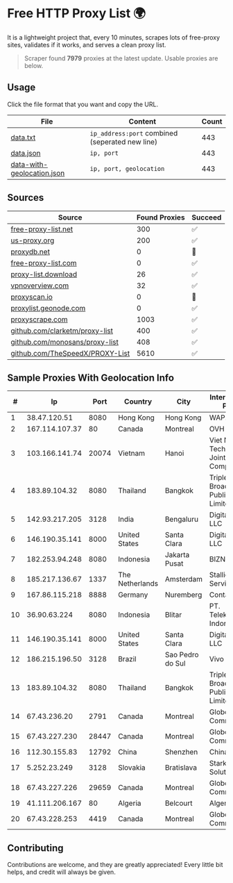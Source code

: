 
# Free HTTP Proxy List 🌍

It is a lightweight project that, every 10 minutes, scrapes lots of free-proxy sites, validates if it works, and serves a clean proxy list.


> Scraper found **7979** proxies at the latest update. Usable proxies are below.

## Usage

Click the file format that you want and copy the URL.


|File|Content|Count|
|----|-------|-----|
|[data.txt](https://raw.githubusercontent.com/themiralay/Proxy-List-World/master/data.txt)|`ip_address:port` combined (seperated new line)|443|
|[data.json](https://raw.githubusercontent.com/themiralay/Proxy-List-World/master/data.json)|`ip, port`|443|
|[data-with-geolocation.json](https://raw.githubusercontent.com/themiralay/Proxy-List-World/master/data-with-geolocation.json)|`ip, port, geolocation`|443|

## Sources

|Source|Found Proxies|Succeed|
|------|-------------|-------|
|[free-proxy-list.net](https://free-proxy-list.net)|300|✅|
|[us-proxy.org](https://www.us-proxy.org)|200|✅|
|[proxydb.net](http://proxydb.net)|0|🚫|
|[free-proxy-list.com](https://free-proxy-list.com/?page=&port=&type%5B%5D=http&type%5B%5D=https&up_time=0&search=Search)|0|✅|
|[proxy-list.download](https://www.proxy-list.download/HTTP)|26|✅|
|[vpnoverview.com](https://vpnoverview.com/privacy/anonymous-browsing/free-proxy-servers)|32|✅|
|[proxyscan.io](https://www.proxyscan.io)|0|🚫|
|[proxylist.geonode.com](https://proxylist.geonode.com/api/proxy-list?limit=300&page=1&sort_by=lastChecked&sort_type=desc&protocols=http,https)|0|✅|
|[proxyscrape.com](https://api.proxyscrape.com/v2/?request=displayproxies&protocol=http&timeout=10000&country=all&ssl=all&anonymity=all)|1003|✅|
|[github.com/clarketm/proxy-list](https://raw.githubusercontent.com/clarketm/proxy-list/master/proxy-list-raw.txt)|400|✅|
|[github.com/monosans/proxy-list](https://raw.githubusercontent.com/monosans/proxy-list/main/proxies/http.txt)|408|✅|
|[github.com/TheSpeedX/PROXY-List](https://raw.githubusercontent.com/TheSpeedX/PROXY-List/master/http.txt)|5610|✅|


## Sample Proxies With Geolocation Info

|#|Ip|Port|Country|City|Internet Service Provider|
|-|--|----|-------|----|-------------------------|
|1|38.47.120.51|8080|Hong Kong|Hong Kong|WAP.AC LTD|
|2|167.114.107.37|80|Canada|Montreal|OVH SAS|
|3|103.166.141.74|20074|Vietnam|Hanoi|Viet NAM Cloud Technology Joint Stock Company|
|4|183.89.104.32|8080|Thailand|Bangkok|Triple T Broadband Public Company Limited|
|5|142.93.217.205|3128|India|Bengaluru|DigitalOcean, LLC|
|6|146.190.35.141|8000|United States|Santa Clara|DigitalOcean, LLC|
|7|182.253.94.248|8080|Indonesia|Jakarta Pusat|BIZNET|
|8|185.217.136.67|1337|The Netherlands|Amsterdam|Stallion Network Services Limited|
|9|167.86.115.218|8888|Germany|Nuremberg|Contabo GmbH|
|10|36.90.63.224|8080|Indonesia|Blitar|PT. Telekomunikasi Indonesia|
|11|146.190.35.141|8000|United States|Santa Clara|DigitalOcean, LLC|
|12|186.215.196.50|3128|Brazil|Sao Pedro do Sul|Vivo|
|13|183.89.104.32|8080|Thailand|Bangkok|Triple T Broadband Public Company Limited|
|14|67.43.236.20|2791|Canada|Montreal|GloboTech Communications|
|15|67.43.227.230|28447|Canada|Montreal|GloboTech Communications|
|16|112.30.155.83|12792|China|Shenzhen|China Mobile|
|17|5.252.23.249|3128|Slovakia|Bratislava|Stark Industries Solutions LTD|
|18|67.43.227.226|29659|Canada|Montreal|GloboTech Communications|
|19|41.111.206.167|80|Algeria|Belcourt|Algerie Telecom|
|20|67.43.228.253|4419|Canada|Montreal|GloboTech Communications|



## Contributing

Contributions are welcome, and they are greatly appreciated! Every
little bit helps, and credit will always be given.


